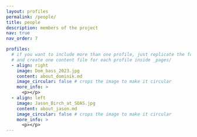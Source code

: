 ```yaml
---
layout: profiles
permalink: /people/
title: people
description: members of the project
nav: true
nav_order: 7

profiles:
  # if you want to include more than one profile, just replicate the following block
  # and create one content file for each profile inside _pages/
  - align: right
    image: Dom_bass_2023.jpg
    content: about_dominik.md
    image_circular: false # crops the image to make it circular
    more_info: >
      <p></p>
  - align: left
    image: Jason_Birch_at_SOAS.jpg
    content: about_jason.md
    image_circular: false # crops the image to make it circular
    more_info: >
      <p></p>
---
```

